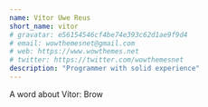 ```yaml
---
name: Vítor Uwe Reus
short_name: vitor
# gravatar: e56154546cf4be74e393c62d1ae9f9d4
# email: wowthemesnet@gmail.com
# web: https://www.wowthemes.net
# twitter: https://twitter.com/wowthemesnet
description: "Programmer with solid experience"
---
```

A word about Vítor: Brow
